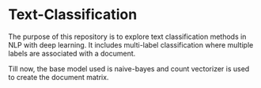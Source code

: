 # Text-Classification
The purpose of this repository is to explore text classification methods in NLP with deep learning.
It includes multi-label classification where multiple labels are associated with a document.

Till now, the base model used is naive-bayes and count vectorizer is used to create the document matrix.

